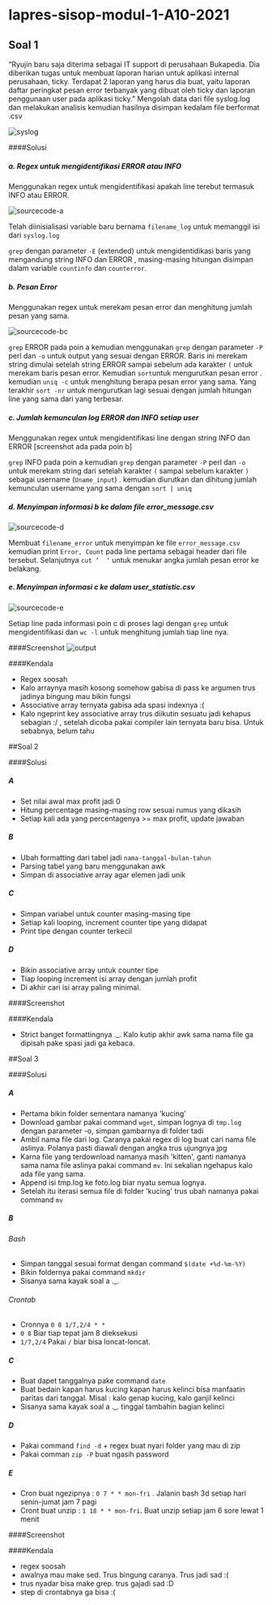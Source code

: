 # lapres-sisop-modul-1-A10-2021

## Soal 1

“Ryujin baru saja diterima sebagai IT support di perusahaan Bukapedia. Dia diberikan tugas untuk membuat laporan harian untuk aplikasi internal perusahaan, ticky. Terdapat 2 laporan yang harus dia buat, yaitu laporan daftar peringkat pesan error terbanyak yang dibuat oleh ticky dan laporan penggunaan user pada aplikasi ticky.”
Mengolah data dari file syslog.log dan melakukan analisis kemudian hasilnya disimpan kedalam file berformat .csv

![syslog](https://user-images.githubusercontent.com/55073331/113462774-d06a8800-944c-11eb-8b88-2fd6f8b83e6a.jpg)

####Solusi

##### a. Regex untuk mengidentifikasi ERROR atau INFO

Menggunakan regex untuk mengidentifikasi apakah line terebut termasuk INFO atau ERROR.

![sourcecode-a](https://user-images.githubusercontent.com/55073331/113462791-dceee080-944c-11eb-915d-20f8f58896d3.jpg)

Telah diinisialisasi variable baru bernama ```filename_log``` untuk memanggil isi dari ```syslog.log```

```grep``` dengan parameter ```-E``` (extended) untuk mengidentidikasi baris yang mengandung string INFO dan ERROR , masing-masing hitungan disimpan dalam variable ```countinfo``` dan ```counterror```.

##### b. Pesan Error

Menggunakan regex untuk merekam pesan error dan menghitung jumlah pesan yang sama.

![sourcecode-bc](https://user-images.githubusercontent.com/55073331/113462792-dd877700-944c-11eb-9819-348ea88acc15.jpg)

```grep``` ERROR pada poin a kemudian menggunakan ```grep``` dengan parameter ```-P``` perl dan ```-o``` untuk output yang sesuai dengan ERROR. Baris ini merekam string dimulai setelah string ERROR sampai sebelum ada karakter ```(``` untuk merekam baris pesan error. Kemudian ```sort```untuk mengurutkan pesan error . kemudian ```uniq -c``` untuk menghitung berapa pesan error yang sama. Yang terakhir ```sort -nr``` untuk mengurutkan lagi sesuai dengan jumlah hitungan line yang sama dari yang terbesar.
##### c. Jumlah kemunculan log ERROR dan INFO setiap user

Menggunakan regex untuk mengidentifikasi line dengan string INFO dan ERROR
[screenshot ada pada poin b]

```grep``` INFO pada poin a kemudian ```grep``` dengan parameter ```-P``` perl dan ```-o``` untuk merekam string dari setelah karakter ```(``` sampai sebelum karakter ```)``` sebagai username (```Uname_input```) . kemudian diurutkan dan dihitung jumlah kemunculan username yang sama dengan ```sort | uniq```

##### d. Menyimpan informasi b ke dalam file error_message.csv

![sourcecode-d](https://user-images.githubusercontent.com/55073331/113462794-de200d80-944c-11eb-852e-3cd099dc44d7.jpg)

Membuat  ```filename_error``` untuk menyimpan ke file ```error_message.csv``` kemudian print ```Error, Count``` pada line pertama sebagai header dari file tersebut. Selanjutnya ```cut ‘  ‘``` untuk menukar angka jumlah pesan error ke belakang.

##### e. Menyimpan informasi c ke dalam user_statistic.csv
![sourcecode-e](https://user-images.githubusercontent.com/55073331/113462796-deb8a400-944c-11eb-9274-263b3c56c3db.jpg)


Setiap line pada informasi poin c di proses lagi dengan ```grep``` untuk mengidentifikasi dan ```wc -l``` untuk menghitung jumlah tiap line nya.

####Screenshot
![output](https://user-images.githubusercontent.com/55073331/113462801-e415ee80-944c-11eb-857f-41d22f30843d.jpg)



####Kendala
- Regex soosah
- Kalo arraynya masih kosong somehow gabisa di pass ke argumen trus jadinya bingung mau bikin fungsi
- Associative array ternyata gabisa ada spasi indexnya :(
- Kalo ngeprint key associative array trus diikutin sesuatu jadi kehapus sebagian :/ , setelah dicoba pakai compiler lain ternyata baru bisa. Untuk sebabnya, belum tahu

##Soal 2

####Solusi

##### A
- Set nilai awal max profit jadi 0
- Hitung percentage masing-masing row sesuai rumus yang dikasih
- Setiap kali ada yang percentagenya >= max profit, update jawaban

##### B
- Ubah formatting dari tabel jadi `nama-tanggal-bulan-tahun`
- Parsing tabel yang baru menggunakan awk
- Simpan di associative array agar elemen jadi unik

##### C
- Simpan variabel untuk counter masing-masing tipe
- Setiap kali looping, increment counter tipe yang didapat
- Print tipe dengan counter terkecil

##### D
- Bikin associative array untuk counter tipe
- Tiap looping increment isi array dengan jumlah profit
- Di akhir cari isi array paling minimal.

####Screenshot

####Kendala
- Strict banget formattingnya ._. Kalo kutip akhir awk sama nama file ga dipisah pake spasi jadi ga kebaca.

##Soal 3

####Solusi

##### A
- Pertama bikin folder sementara namanya 'kucing'
- Download gambar pakai command `wget`, simpan lognya di `tmp.log` dengan parameter -o, simpan gambarnya di folder tadi
- Ambil nama file dari log. Caranya pakai regex di log buat cari nama file aslinya. Polanya pasti diawali dengan angka trus ujungnya jpg
- Karna file yang terdownload namanya masih 'kitten', ganti namanya sama nama file aslinya pakai command `mv`. Ini sekalian ngehapus kalo ada file yang sama.
- Append isi tmp.log ke foto.log biar nyatu semua lognya.
- Setelah itu iterasi semua file di folder 'kucing' trus ubah namanya pakai command `mv`

##### B
###### Bash
- Simpan tanggal sesuai format dengan command `$(date +%d-%m-%Y)`
- Bikin foldernya pakai command `mkdir`
- Sisanya sama kayak soal a ._.

###### Crontab
- Cronnya `0 8 1/7,2/4 * *`
- `0 8` Biar tiap tepat jam 8 dieksekusi
- `1/7,2/4` Pakai `/` biar bisa loncat-loncat.

##### C
- Buat dapet tanggalnya pake command `date`
- Buat bedain kapan harus kucing kapan harus kelinci bisa manfaatin paritas dari tanggal. Misal : kalo genap kucing, kalo ganjil kelinci
- Sisanya sama kayak soal a ._. tinggal tambahin bagian kelinci

##### D
- Pakai command `find -d` + regex buat nyari folder yang mau di zip
- Pakai comman `zip -P` buat ngasih password

##### E
- Cron buat ngezipnya : `0 7 * * mon-fri` . Jalanin bash 3d setiap hari senin-jumat jam 7 pagi
- Cront buat unzip : `1 18 * * mon-fri`. Buat unzip setiap jam 6 sore lewat 1 menit

####Screenshot

####Kendala
- regex soosah
- awalnya mau make sed. Trus bingung caranya. Trus jadi sad :(
- trus nyadar bisa make grep. trus gajadi sad :D
- step di crontabnya ga bisa :(
